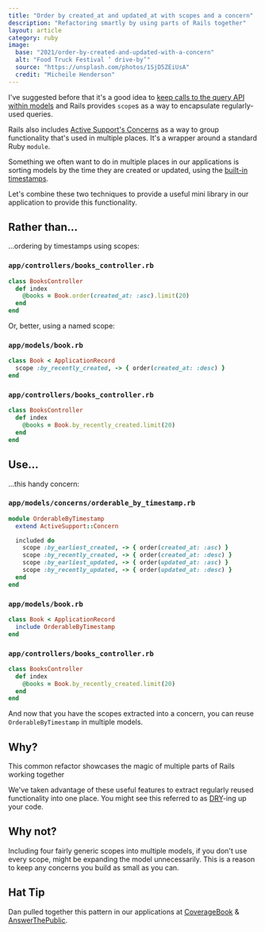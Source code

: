 ```yaml
---
title: "Order by created_at and updated_at with scopes and a concern"
description: "Refactoring smartly by using parts of Rails together"
layout: article
category: ruby
image:
  base: "2021/order-by-created-and-updated-with-a-concern"
  alt: "Food Truck Festival ’ drive-by’"
  source: "https://unsplash.com/photos/1SjD5ZEiUsA"
  credit: "Micheile Henderson"
---
```


I've suggested before that it's a good idea to [keep calls to the query API within models](/ruby/only-use-named-scopes-ouside-models/) and Rails provides `scope`s as a way to encapsulate regularly-used queries.

Rails also includes [Active Support's Concerns](https://api.rubyonrails.org/classes/ActiveSupport/Concern.html) as a way to group functionality that's used in multiple places. It's a wrapper around a standard Ruby `module`.

Something we often want to do in multiple places in our applications is sorting models by the time they are created or updated, using the [built-in timestamps](https://api.rubyonrails.org/classes/ActiveRecord/Timestamp.html).

Let's combine these two techniques to provide a useful mini library in our application to provide this functionality.


## Rather than...

...ordering by timestamps using scopes:

### `app/controllers/books_controller.rb`

```ruby
class BooksController
  def index
    @books = Book.order(created_at: :asc).limit(20)
  end
end
```

Or, better, using a named scope:

### `app/models/book.rb`

```ruby
class Book < ApplicationRecord
  scope :by_recently_created, -> { order(created_at: :desc) }
end
```

### `app/controllers/books_controller.rb`

```ruby
class BooksController
  def index
    @books = Book.by_recently_created.limit(20)
  end
end
```


## Use...

...this handy concern:

### `app/models/concerns/orderable_by_timestamp.rb`

```ruby
module OrderableByTimestamp
  extend ActiveSupport::Concern

  included do
    scope :by_earliest_created, -> { order(created_at: :asc) }
    scope :by_recently_created, -> { order(created_at: :desc) }
    scope :by_earliest_updated, -> { order(updated_at: :asc) }
    scope :by_recently_updated, -> { order(updated_at: :desc) }
  end
end
```

### `app/models/book.rb`

```ruby
class Book < ApplicationRecord
  include OrderableByTimestamp
end

```

### `app/controllers/books_controller.rb`

```ruby
class BooksController
  def index
    @books = Book.by_recently_created.limit(20)
  end
end
```

And now that you have the scopes extracted into a concern, you can reuse `OrderableByTimestamp` in multiple models.


## Why?

This common refactor showcases the magic of multiple parts of Rails working together

We've taken advantage of these useful features to extract regularly reused functionality into one place. You might see this referred to as [DRY](https://en.wikipedia.org/wiki/Don%27t_repeat_yourself)-ing up your code.


## Why not?

Including four fairly generic scopes into multiple models, if you don't use every scope, might be expanding the model unnecessarily. This is a reason to keep any concerns you build as small as you can.


## Hat Tip

Dan pulled together this pattern in our applications at [CoverageBook](https://coveragebook.com) & [AnswerThePublic](https://answerthepublic.com).
